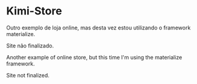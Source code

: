 # Kimi-Store
 
Outro exemplo de loja online, mas desta vez estou utilizando o framework materialize.

Site não finalizado.





Another example of online store, but this time I'm using the materialize framework.

Site not finalized.
